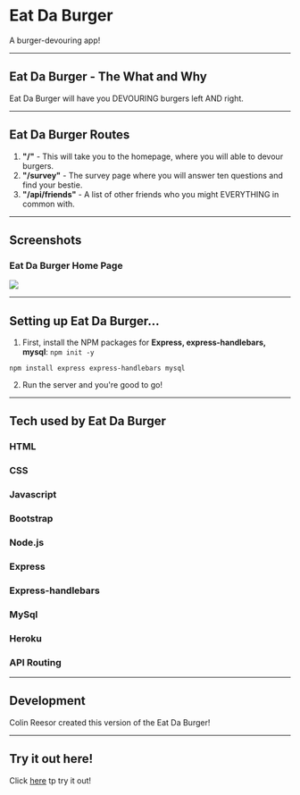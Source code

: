 # Eat Da Burger
A burger-devouring app!

****
## Eat Da Burger - The What and Why
Eat Da Burger will have you DEVOURING burgers left AND right.

****
## Eat Da Burger Routes
1) **"/"** - This will take you to the homepage, where you will able to devour burgers.
2) **"/survey"** - The survey page where you will answer ten questions and find your bestie.
3) **"/api/friends"** - A list of other friends who you might EVERYTHING in common with.

****
## Screenshots

### Eat Da Burger Home Page
![](assets/images/burger_home.png)

****
## Setting up Eat Da Burger...
1. First, install the NPM packages for **Express, express-handlebars, mysql**:
`npm init -y`

`npm install express express-handlebars mysql`

2. Run the server and you're good to go!

****
## Tech used by Eat Da Burger

### **HTML**
### **CSS**
### **Javascript**
### **Bootstrap**
### **Node.js**
### **Express**
### **Express-handlebars**
### **MySql**
### **Heroku**
### **API Routing**

****
## Development

Colin Reesor created this version of the Eat Da Burger!

****
## Try it out here!

Click [here](https://eat-da-burger-colin.herokuapp.com/) tp try it out!